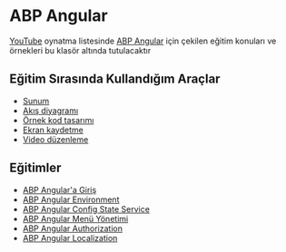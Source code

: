 # ABP Angular
[YouTube](https://bit.ly/abp-angular-playlist) oynatma listesinde [ABP Angular](https://github.com/abpframework/abp/tree/dev/npm/ng-packs) için çekilen eğitim konuları ve örnekleri bu klasör altında tutulacaktır

## Eğitim Sırasında Kullandığım Araçlar
- [Sunum](https://www.canva.com) 
- [Akış diyagramı](https://app.diagrams.net)
- [Örnek kod tasarımı](https://carbon.now.sh/)
- [Ekran kaydetme](https://www.easeus.com/screen-recorder)
- [Video düzenleme](https://multimedia.easeus.com/video-editor)

## Eğitimler

- [ABP Angular'a Giriş](https://www.youtube.com/watch?v=p0TFn20v9mM&list=PLBEMB-Eql15s3EJwziiMzW4QdFqYjCC34&index=1)
- [ABP Angular Environment](https://www.youtube.com/watch?v=6dvSD5vJ1ts&list=PLBEMB-Eql15s3EJwziiMzW4QdFqYjCC34&index=2)
- [ABP Angular Config State Service](https://www.youtube.com/watch?v=fXs1Zb85Zvg&list=PLBEMB-Eql15s3EJwziiMzW4QdFqYjCC34&index=3)
- [ABP Angular Menü Yönetimi](https://www.youtube.com/watch?v=BRMdnp7HFWs&list=PLBEMB-Eql15s3EJwziiMzW4QdFqYjCC34&index=4)
- [ABP Angular Authorization](https://www.youtube.com/watch?v=-YHzBwPmqUs&list=PLBEMB-Eql15s3EJwziiMzW4QdFqYjCC34&index=5)
- [ABP Angular Localization]()
